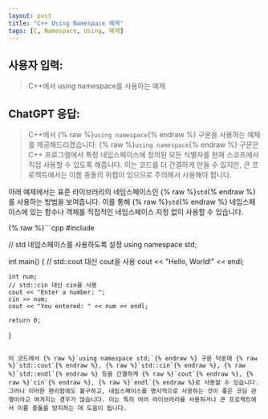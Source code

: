 ```yaml
---
layout: post
title: "C++ Using Namespace 예제"
tags: [C, Namespace, Using, 예제]
---
```


## 사용자 입력:
> C++에서 using namespace를 사용하는 예제

## ChatGPT 응답:
> C++에서 {% raw %}`using namespace`{% endraw %} 구문을 사용하는 예제를 제공해드리겠습니다. {% raw %}`using namespace`{% endraw %} 구문은 C++ 프로그램에서 특정 네임스페이스에 정의된 모든 식별자를 현재 스코프에서 직접 사용할 수 있도록 해줍니다. 이는 코드를 더 간결하게 만들 수 있지만, 큰 프로젝트에서는 이름 충돌의 위험이 있으므로 주의해서 사용해야 합니다.

아래 예제에서는 표준 라이브러리의 네임스페이스인 {% raw %}`std`{% endraw %}를 사용하는 방법을 보여줍니다. 이를 통해 {% raw %}`std`{% endraw %} 네임스페이스에 있는 함수나 객체를 직접적인 네임스페이스 지정 없이 사용할 수 있습니다.

{% raw %}```cpp
#include <iostream>

// std 네임스페이스를 사용하도록 설정
using namespace std;

int main() {
    // std::cout 대신 cout을 사용
    cout << "Hello, World!" << endl;

    int num;
    // std::cin 대신 cin을 사용
    cout << "Enter a number: ";
    cin >> num;
    cout << "You entered: " << num << endl;

    return 0;
}
```{% endraw %}

이 코드에서 {% raw %}`using namespace std;`{% endraw %} 구문 덕분에 {% raw %}`std::cout`{% endraw %}, {% raw %}`std::cin`{% endraw %}, {% raw %}`std::endl`{% endraw %} 등을 간결하게 {% raw %}`cout`{% endraw %}, {% raw %}`cin`{% endraw %}, {% raw %}`endl`{% endraw %}로 사용할 수 있습니다. 그러나 이러한 편리함에도 불구하고, 네임스페이스를 명시적으로 사용하는 것이 좋은 코딩 관행이라고 여겨지는 경우가 많습니다. 이는 특히 여러 라이브러리를 사용하거나 큰 프로젝트에서 이름 충돌을 방지하는 데 도움이 됩니다.

